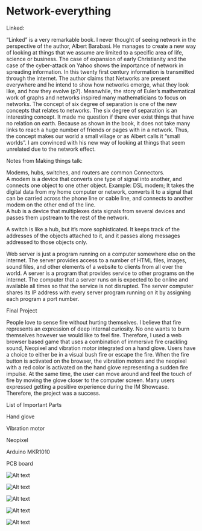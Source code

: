 # Network-everything
Linked:

“Linked” is a very remarkable book. I never thought of seeing network in the perspective of the author, Albert Barabasi. He manages to create a new way of looking at things that we assume are limited to a specific area of life, science or business.  The case of expansion of early Christianity and the case of the cyber-attack on Yahoo shows the importance of network in spreading information. In this twenty first century information is transmitted through the internet. The author claims that Networks are present everywhere and he intend to show how networks emerge, what they look like, and how they evolve (p7).  Meanwhile, the story of Euler’s mathematical work of graphs and networks inspired many mathematicians to focus on networks. The concept of six degree of separation is one of the new concepts that relates to networks.
The six degree of separation is an interesting concept. It made me question if there ever exist things that have no relation on earth. Because as shown in the book, it does not take many links to reach a huge number of friends or pages with in a network. Thus, the concept makes our world a small village or as Albert calls it “small worlds”.  I am convinced with his new way of looking at things that seem unrelated due to the network effect. 


Notes from Making things talk:

Modems, hubs, switches, and routers are common Connectors.  
A modem is a device that converts one type of signal into another, and connects one object to one other object. Example: DSL modem;  It takes the digital data from my home computer or network, converts it to a signal that can be carried across the phone line or cable line, and connects to another modem on the other end of the line.  
A hub is a device that multiplexes data signals from several devices and passes them upstream to the rest of the network. 

A switch is like a hub, but it’s more sophisticated. It keeps track of the addresses of the objects attached to it, and it passes along messages addressed to those objects only. 

Web server is just a program running on a computer somewhere else on the internet. The server provides access to a number of HTML files, images, sound files, and other elements of a website to clients from all over the world.
A server is a program that provides service to other programs on the internet. The computer that a server runs on is expected to be online and available all times so that the service is not disrupted. 
The server computer shares its IP address with every server program running on it by assigning each program a port number.


Final Project


People love to sense fire without hurting themselves. I believe that fire represents an expression of deep internal curiosity. No one wants to burn themselves however we would like to feel fire. Therefore, I used a web browser based game that uses a combination of immersive fire crackling sound, Neopixel and vibration motor integrated on a hand glove. Users have a choice to either be in a visual bush fire or escape the fire. When the fire button is activated on the browser, the vibration motors and the neopixel with a red color is activated on the hand glove representing a sudden fire impulse. At the same time, the user can move around and feel the touch of fire by moving the glove closer to the computer screen. Many users expressed getting a positive experience during the IM Showcase. Therefore, the project was a success. 

List of Important Parts

Hand glove

Vibration motor

Neopixel

Arduino MKR1010

PCB board

![Alt text](https://github.com/AlemayehuMekonen/Network-everything/blob/master/Final%20Project/Final%20Project%20Documentation/System%20Diagram/Hardware%20Schematics.jpg)

![Alt text](https://github.com/AlemayehuMekonen/Network-everything/blob/master/Final%20Project/Final%20Project%20Documentation/System%20Diagram/System%20diagram.jpg)

![Alt text](https://github.com/AlemayehuMekonen/Network-everything/blob/master/Final%20Project/Final%20Project%20Documentation/Pictures%20of%20the%20electronics/PCB%20arduino.jpg)

![Alt text](https://github.com/AlemayehuMekonen/Network-everything/blob/master/Final%20Project/Final%20Project%20Documentation/Pictures%20of%20the%20electronics/topview.jpg)

![Alt text](https://github.com/AlemayehuMekonen/Network-everything/blob/master/Final%20Project/Final%20Project%20Documentation/Pictures%20of%20the%20electronics/Full%20view.jpg)

